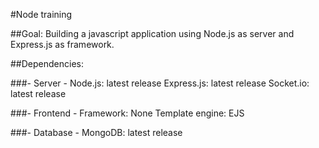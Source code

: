 #Node training

##Goal:
Building a javascript application using Node.js as server and Express.js as framework.

##Dependencies:

###- Server -
Node.js:    latest release
Express.js: latest release
Socket.io:  latest release

###- Frontend -
Framework: None
Template engine: EJS

###- Database -
MongoDB: latest release


